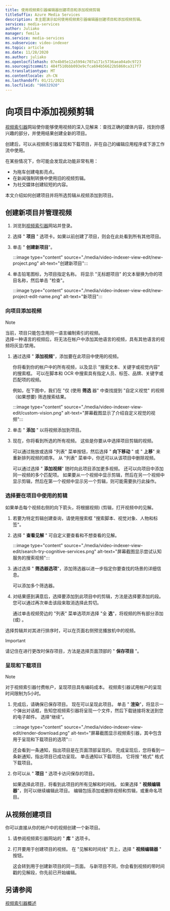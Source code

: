 ```yaml
---
title: 使用视频索引器编辑器创建项目和添加视频剪辑
titleSuffix: Azure Media Services
description: 本主题演示如何使用视频索引器编辑器创建项目和添加视频剪辑。
services: media-services
author: Juliako
manager: femila
ms.service: media-services
ms.subservice: video-indexer
ms.topic: article
ms.date: 11/28/2020
ms.author: juliako
ms.openlocfilehash: 07e4b05e12a5994c707a171c5736aea04a9c9723
ms.sourcegitcommit: 484f510bbb093e9cfca694b56622b5860ca317f7
ms.translationtype: MT
ms.contentlocale: zh-CN
ms.lasthandoff: 01/21/2021
ms.locfileid: "98632920"
---
```

# <a name="add-video-clips-to-your-projects"></a>向项目中添加视频剪辑

[视频索引器](https://www.videoindexer.ai/)网站使你能够使用视频的深入见解来：查找正确的媒体内容，找到你感兴趣的部分，并使用结果创建全新的项目。 

创建后，可以从视频索引器呈现和下载项目，并在自己的编辑应用程序或下游工作流中使用。

在某些情况下，你可能会发现此功能非常有用： 

* 为拖车创建电影亮点。
* 在新闻强制转换中使用旧的视频剪辑。
* 为社交媒体创建较短的内容。

本文介绍如何创建项目并将所选剪辑从视频添加到项目。 

## <a name="create-new-project-and-manage-videos"></a>创建新项目并管理视频

1. 浏览到[视频索引器](https://www.videoindexer.ai/)网站并登录。
1. 选择 " **项目** " 选项卡。如果以前创建了项目，则会在此处看到所有其他项目。
1. 单击 " **创建新项目**"。  

    :::image type="content" source="./media/video-indexer-view-edit/new-project.png" alt-text="创建新项目":::
1. 单击铅笔图标，为项目指定名称。 将显示 "无标题项目" 的文本替换为你的项目名称，然后单击 "检查"。

    :::image type="content" source="./media/video-indexer-view-edit/new-project-edit-name.png" alt-text="新项目":::
    
### <a name="add-videos-to-the-project"></a>向项目添加视频

> [!NOTE]
> 当前，项目只能包含用同一语言编制索引的视频。 </br>选择一种语言的视频后，将无法在帐户中添加其他语言的视频，具有其他语言的视频将灰显/禁用。

1. 通过选择 " **添加视频**"，添加要在此项目中使用的视频。

    你将看到你的帐户中的所有视频，以及显示 "搜索文本、关键字或视觉内容" 的搜索框。 可以在脚本和 OCR 中搜索具有指定人员、标签、品牌、关键字或匹配项的视频。
    
    例如，在下图中，我们在 "仅 (使用 **筛选** 器" 中查找提到 "自定义视觉" 的视频（如果想要) 筛选搜索结果。
    
    :::image type="content" source="./media/video-indexer-view-edit/custom-vision.png" alt-text="屏幕截图显示了介绍自定义视觉的视频":::
1. 单击 " **添加** " 以将视频添加到项目。
1. 现在，你将看到所选的所有视频。 这些是你要从中选择项目剪辑的视频。

    可以通过拖放或选择 "列表" 菜单按钮，然后选择 " **向下移动** " 或 " **上移**" 来重新排列视频的顺序。 从 "列表" 菜单中，你还可以从该项目中删除视频。 
    
    可以通过选择 " **添加视频**" 随时向此项目添加更多视频。 还可以向项目中添加同一视频的多个匹配项。 如果要从一个视频中显示剪辑，然后在另一个视频中显示剪辑，然后在第一个视频中显示另一个剪辑，则可能需要执行此操作。 

### <a name="select-clips-to-use-in-your-project"></a>选择要在项目中使用的剪辑

如果单击每个视频右侧的向下箭头，将根据视频)  (剪辑，打开视频中的见解。 

1. 若要为特定剪辑创建查询，请使用搜索框 "搜索脚本、视觉对象、人物和标签"。
1. 选择 " **查看见解** " 可自定义要查看和不想查看的见解。 

    :::image type="content" source="./media/video-indexer-view-edit/search-try-cognitive-services.png" alt-text="屏幕截图显示尝试认知服务的搜索视频":::
1. 通过选择 " **筛选器选项**"，添加筛选器以进一步指定你要查找的场景的详细信息。

    可以添加多个筛选器。 
1. 对结果感到满意后，选择要添加到此项目中的剪辑，方法是选择要添加的段。 您可以通过再次单击该段来取消选择此剪切。
    
    通过单击视频旁边的 "列表" 菜单选项并选择 "全 **选**"，将视频的所有部分添加 (或) 。 

选择剪辑并对其进行排序时，可以在页面右侧预览播放机中的视频。 

> [!IMPORTANT]
> 请记住在进行更改时保存项目，方法是选择页面顶部的 " **保存项目** "。 

### <a name="render-and-download-the-project"></a>呈现和下载项目

> [!NOTE]
> 对于视频索引器付费帐户，呈现项目具有编码成本。 视频索引器试用帐户的呈现时间限制为5小时。

1. 完成后，请确保已保存项目。 现在可以呈现此项目。 单击 " **渲染**"，将显示一个弹出对话框，告知您视频索引器将呈现一个文件，然后下载链接将发送到您的电子邮件。 选择“继续”。 

    :::image type="content" source="./media/video-indexer-view-edit/render-download.png" alt-text="屏幕截图显示视频索引器，其中包含用于呈现和下载项目的选项":::
    
    还会看到一条通知，指出项目是在页面顶部呈现的。 完成呈现后，您将看到一条新通知，指出项目已成功呈现。 单击通知以下载项目。 它将按 "格式" 格式下载项目。
1. 你可以从 " **项目** " 选项卡访问保存的项目。 

    如果选择此项目，将看到此项目的所有见解和时间线。 如果选择 " **视频编辑器**"，则可以继续编辑此项目。 编辑包括添加或删除视频和剪辑，或重命名项目。
    
## <a name="create-a-project-from-your-video"></a>从视频创建项目

你可以直接从你的帐户中的视频创建一个新项目。 

1. 请参阅视频索引器网站的 " **库** " 选项卡。
1. 打开要用于创建项目的视频。 在 "见解和时间线" 页上，选择 " **视频编辑器** " 按钮。

    这会转到用于创建新项目的同一页面。 与新项目不同，你会看到视频的带时间戳的见解段，你先前已开始编辑。

## <a name="see-also"></a>另请参阅

[视频索引器概述](video-indexer-overview.md)

